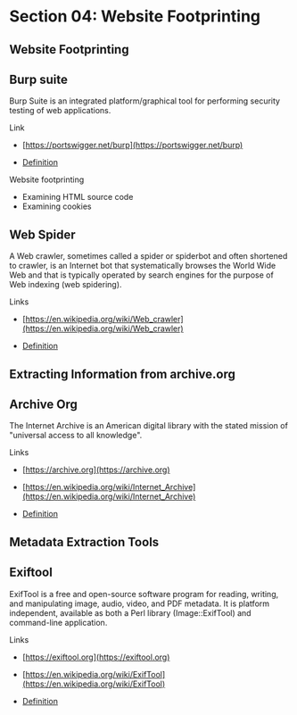 # Section 04: Website Footprinting

## Website Footprinting

## Burp suite

Burp Suite is an integrated platform/graphical tool for performing security testing of web applications.

Link

- [https://portswigger.net/burp](https://portswigger.net/burp)

- [Definition](../../definitions/definitions_B.md#burp-suite)

Website footprinting

- Examining HTML source code
- Examining cookies

## Web Spider

A Web crawler, sometimes called a spider or spiderbot and often shortened to crawler, is an Internet bot that systematically browses the World Wide Web and that is typically operated by search engines for the purpose of Web indexing (web spidering).

Links

- [https://en.wikipedia.org/wiki/Web_crawler](https://en.wikipedia.org/wiki/Web_crawler)

- [Definition](../../definitions/definitions_W.md#web-spider)

## Extracting Information from archive.org

## Archive Org

The Internet Archive is an American digital library with the stated mission of "universal access to all knowledge".

Links

- [https://archive.org](https://archive.org)
- [https://en.wikipedia.org/wiki/Internet_Archive](https://en.wikipedia.org/wiki/Internet_Archive)

- [Definition](../../definitions/definitions_A.md#archive-org)

## Metadata Extraction Tools

## Exiftool

ExifTool is a free and open-source software program for reading, writing, and manipulating image, audio, video, and PDF metadata.
It is platform independent, available as both a Perl library (Image::ExifTool) and command-line application.

Links

- [https://exiftool.org](https://exiftool.org)
- [https://en.wikipedia.org/wiki/ExifTool](https://en.wikipedia.org/wiki/ExifTool)

- [Definition](../../definitions/definitions_E.md#exiftool)
